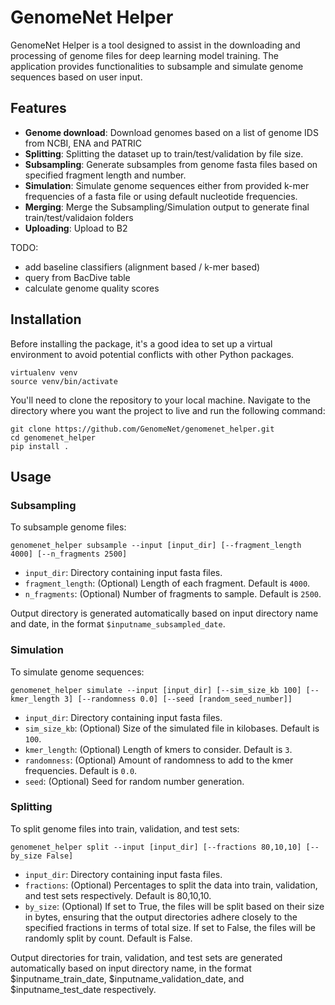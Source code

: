 # GenomeNet Helper

GenomeNet Helper is a tool designed to assist in the downloading and processing of genome files for deep learning model training. The application provides functionalities to subsample and simulate genome sequences based on user input.

## Features
- **Genome download**: Download genomes based on a list of genome IDS from NCBI, ENA and PATRIC
- **Splitting**: Splitting the dataset up to train/test/validation by file size.
- **Subsampling**: Generate subsamples from genome fasta files based on specified fragment length and number.
- **Simulation**: Simulate genome sequences either from provided k-mer frequencies of a fasta file or using default nucleotide frequencies.
- **Merging**: Merge the Subsampling/Simulation output to generate final train/test/validaion folders
- **Uploading**: Upload to B2

TODO:
- add baseline classifiers (alignment based / k-mer based)
- query from BacDive table
- calculate genome quality scores

## Installation

Before installing the package, it's a good idea to set up a virtual environment to avoid potential conflicts with other Python packages.

```
virtualenv venv
source venv/bin/activate
```

You'll need to clone the repository to your local machine. Navigate to the directory where you want the project to live and run the following command:

```
git clone https://github.com/GenomeNet/genomenet_helper.git
cd genomenet_helper
pip install .
```

## Usage

### Subsampling

To subsample genome files:

```
genomenet_helper subsample --input [input_dir] [--fragment_length 4000] [--n_fragments 2500]
```

- `input_dir`: Directory containing input fasta files.
- `fragment_length`: (Optional) Length of each fragment. Default is `4000`.
- `n_fragments`: (Optional) Number of fragments to sample. Default is `2500`.

Output directory is generated automatically based on input directory name and date, in the format `$inputname_subsampled_date`.

### Simulation

To simulate genome sequences:

```
genomenet_helper simulate --input [input_dir] [--sim_size_kb 100] [--kmer_length 3] [--randomness 0.0] [--seed [random_seed_number]]
```

- `input_dir`: Directory containing input fasta files.
- `sim_size_kb`: (Optional) Size of the simulated file in kilobases. Default is `100`.
- `kmer_length`: (Optional) Length of kmers to consider. Default is `3`.
- `randomness`: (Optional) Amount of randomness to add to the kmer frequencies. Default is `0.0`.
- `seed`: (Optional) Seed for random number generation.

### Splitting

To split genome files into train, validation, and test sets:

```
genomenet_helper split --input [input_dir] [--fractions 80,10,10] [--by_size False]
```

- `input_dir`:  Directory containing input fasta files.
- `fractions`: (Optional) Percentages to split the data into train, validation, and test sets respectively. Default is 80,10,10.
- `by_size`: (Optional) If set to True, the files will be split based on their size in bytes, ensuring that the output directories adhere closely to the specified fractions in terms of total size. If set to False, the files will be randomly split by count. Default is False.

Output directories for train, validation, and test sets are generated automatically based on input directory name, in the format $inputname_train_date, $inputname_validation_date, and $inputname_test_date respectively.
